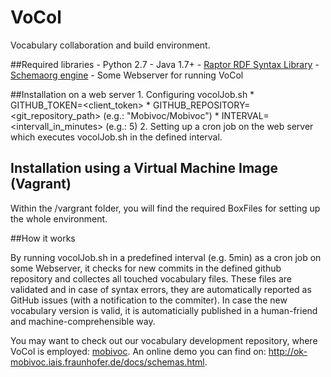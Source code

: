 VoCol
=====

Vocabulary collaboration and build environment.

##Required libraries
	- Python 2.7
	- Java 1.7+
	- [Raptor RDF Syntax Library](http://librdf.org/raptor/)
	- [Schemaorg engine](https://github.com/schemaorg/schemaorg)
	- Some Webserver for running VoCol

##Installation on a web server
	1. Configuring vocolJob.sh
		* GITHUB_TOKEN=<client_token>
		* GITHUB_REPOSITORY=<git_repository_path> (e.g.: "Mobivoc/Mobivoc")
		* INTERVAL= <intervall_in_minutes> (e.g.: 5)
	2. Setting up a cron job on the web server which executes vocolJob.sh in the defined interval. 

## Installation using a Virtual Machine Image (Vagrant)
Within the /vargrant folder, you will find the required BoxFiles for setting up the whole environment. 

##How it works

By running vocolJob.sh in a predefined interval (e.g. 5min) as a cron job on some Webserver, it checks for new commits in the defined github repository and collectes all touched vocabulary files. These files are validated and in case of syntax errors, they are automatically reported as GitHub issues (with a notification to the commiter). In case the new vocabulary version is valid, it is automaticially published in a human-friend and machine-comprehensible way. 


You may want to check out our vocabulary development repository, where VoCol is employed: [mobivoc](http://github.com/mobivoc/mobivoc/). 
An online demo you can find on: http://ok-mobivoc.iais.fraunhofer.de/docs/schemas.html.
